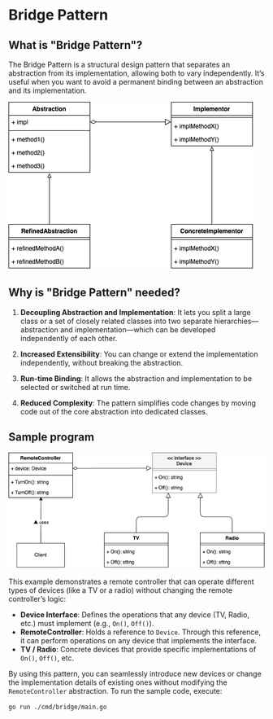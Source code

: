# Bridge Pattern

## What is "Bridge Pattern"?

The Bridge Pattern is a structural design pattern that separates an abstraction from its implementation, allowing both to vary independently. It’s useful when you want to avoid a permanent binding between an abstraction and its implementation.

![Class Diagram](./.docs/class-diagram.drawio.png)

## Why is "Bridge Pattern" needed?

1. **Decoupling Abstraction and Implementation**: It lets you split a large class or a set of closely related classes into two separate hierarchies—abstraction and implementation—which can be developed independently of each other.

2. **Increased Extensibility**: You can change or extend the implementation independently, without breaking the abstraction.

3. **Run-time Binding**: It allows the abstraction and implementation to be selected or switched at run time.

4. **Reduced Complexity**: The pattern simplifies code changes by moving code out of the core abstraction into dedicated classes.

## Sample program

![Sample program diagram](./.docs/sample-program.drawio.png)

This example demonstrates a remote controller that can operate different types of devices (like a TV or a radio) without changing the remote controller’s logic:

- **Device Interface**: Defines the operations that any device (TV, Radio, etc.) must implement (e.g., `On()`, `Off()`).
- **RemoteController**: Holds a reference to `Device`. Through this reference, it can perform operations on any device that implements the interface.
- **TV / Radio**: Concrete devices that provide specific implementations of `On()`, `Off()`, etc.

By using this pattern, you can seamlessly introduce new devices or change the implementation details of existing ones without modifying the `RemoteController` abstraction. To run the sample code, execute:

```bash
go run ./cmd/bridge/main.go
```